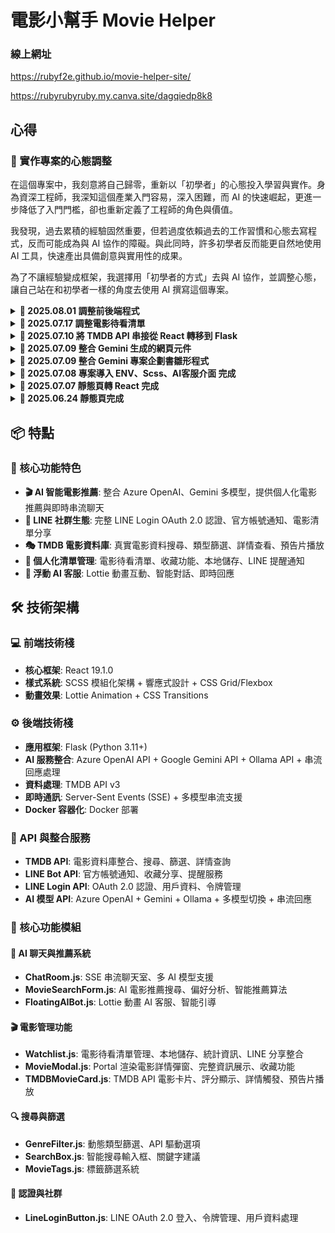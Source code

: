 # 電影小幫手 Movie Helper

### 線上網址

<https://rubyf2e.github.io/movie-helper-site/>

<https://rubyrubyruby.my.canva.site/dagqiedp8k8>

## 心得

### 🌱 實作專案的心態調整

在這個專案中，我刻意將自己歸零，重新以「初學者」的心態投入學習與實作。身為資深工程師，我深知這個產業入門容易，深入困難，而 AI 的快速崛起，更進一步降低了入門門檻，卻也重新定義了工程師的角色與價值。

我發現，過去累積的經驗固然重要，但若過度依賴過去的工作習慣和心態去寫程式，反而可能成為與 AI 協作的障礙。與此同時，許多初學者反而能更自然地使用 AI 工具，快速產出具備創意與實用性的成果。

為了不讓經驗變成框架，我選擇用「初學者的方式」去與 AI 協作，並調整心態，讓自己站在和初學者一樣的角度去使用 AI 撰寫這個專案。

<details>
<summary><strong> 🌱 2025.08.01 調整前後端程式</strong></summary>

- **1️⃣ 加上 OpenAiService 後端程式**

  - 調整 OpenAiService 類別並整合服務

- **2️⃣ 加上 Line 登入後端程式**

  - 調整 LineService 類別並整合 Line 登入服務

- **2️⃣ 加上 電影預告片 前後端程式**

  - 調整 TMDBService 類別並整合前後端

- **3️⃣ 調整版面**
  - 調整整體版面和推薦框與 ai 機器人的互動

---

**💬 總結**

> 到目前為止，因專案已成熟，故 Copilot Agent 模式已經協助有限，故還是需要工程師的實力才有辦法快速整合，此時 Copilot 在快速 debug 解惑上還是可以提供一定的效用

</details>

<details>
<summary><strong> 🌱 2025.07.17 調整電影待看清單</strong></summary>

- **1️⃣ 電影待看清單新增電影搜尋功能**

  - 啟用 Copilot Agent 模式，請 Copilot 在電影待看清單新增電影搜尋功能。
  - Copilot 不但在恰當的地方加上電影搜尋按鈕，還加上很多細節，順便把整個區塊重新設計成暗色調，還幫忙加上背景動畫

- **2️⃣ 調整電影待看清單顏色**

  - 因為比較喜歡原有的淡紫色調，所以請 Copilot 調回來。
  - 在 VS code 點擊 git tree 上該 commit 的程式碼檔案，並與原本的 css 檔和 JS 檔一同給予 Copilot 請它調整
  - 因為舊版的版面為簡單架構淡紫色調，新版的版面為複雜架構暗色調，請 Copilot 調整要詳述，要不然它就會順便改整體架構，又因為相對應的 Scss class 不同，所以需要分階段請 Copilot 處理。

    ##### 指示範例：

    ```
    請幫我把現在(_watchlist.scss) 與 (d8778a00541f5ec1fff95ae3d3d4b68bfe5fa170的_watchlist.scss )共有的css class補回 Watchlist.js，只補相對應css class 標籤，功能不動，功能以現有的為主，樣式以舊有的為主

    此次只改js中的html class樣式，css只補上缺漏的class，html結構保持與現有的複雜架構ㄧ致
    ```

    ```
    watchlist__card 內容色調改成以前 (d8778a00541f5ec1fff95ae3d3d4b68bfe5fa170的_watchlist.scss )的白底色調顏色配置，只改這範圍以內區塊的色調，如有需要，請重新調配顏色，只改顏色
    ```

- **3️⃣ 將電影搜尋功能改成 AI 推薦電影功能**

  - 因為想要把電影搜尋功能改成 AI 推薦電影功能，請 Copilot 逕行修改並整合電影明細燈箱，並在電影待看清單呈現搜尋結果和新增到清單的功能 。
  - Copilot 不但改好了功能，還幫忙加上了提示框，前後端一起調整。

- **4️⃣ 加上官方帳號的加入待看清單的 Line 通知**

  - 手動加上相關程式
  - 詢問 Copilot GitHub Pages 上的 React 無法連接 ngrok 後端 API 的問題之後，依照其建議調整前後端相關程式
  - 調整 GitHub Action 的參數和 deploy-frontend.yml
  - 測試 lint bot 是否正常接受到訊息

- **5️⃣ AI 推薦電影功能抽出來寫成 Service**

  - 啟用 Copilot Agent 模式，請 Copilot 將選取的區塊改寫成 service。
  - Copilot 幫忙寫 AIMovieService，並改寫相關程式
  - 請 Copilot 將 AIMovieService 和 LOCAL_STORAGE_KEY 寫成全域變數方便管理
  - Copilot 生成 /src/utils/constants.js，並改寫相關程式
  - 逐一檢視各檔引入 constants.js 參數和調整架構

- **5️⃣ 加上 Line 登入按鈕**

  - 將 Line Login 的相關 Secrets 寫在 .env 裡
  - 啟用 Copilot Agent 模式，直接請 Copilot 把 LINE Login v2.1 整合到這個專案，Line 登入按鈕放在指定位置，只撰寫前端的部分
  - Copilot 直接寫完前端和 css，前端還寫成 lineAuthService

  </details>

<details>
<summary><strong> 🌱 2025.07.10 將 TMDB API 串接從 React 轉移到 Flask</strong></summary>

- **1️⃣ 跟 Copilot 討論 Flask 與 React 專案部署策略**

  - Copilot 建議兩種常見方案：
    - **方案一：前後端分離部署（推薦）**
    - **方案二：單一倉庫統一部署**

- **2️⃣ 前後端分離部署至 github action**

  - 啟用 Copilot Agent 模式，請 Copilot 依「前後端分離部署」方式協助專案整合與部署腳本設計。
  - Copilot 將 React 程式搬家到 frontend，並新增 backend 安裝 Flask，還自己主動幫我寫 TMDB API 串接的程式，並改寫.github/workflows/deploy.yml，主動寫了 DEVELOPMENT.md 和 package.json 方便整合測試部署
  - 請 Copilot 將現有的 Flask API 進行整合，移除 React 相關程式
  - 發現 Copilot 會把 package-lock.json 寫進 .gitignore，如果沒留意，就會在 github action 部署失敗
  - 手動調整 .github/workflows/deploy.yml 轉寫成 .github/workflows/deploy-frontend.yml，github action 只部署 frontend 資料夾
  - 測試 github action 是否部署正常
  </details>

<details>
  <summary><strong> 🌱 2025.07.09 整合 Gemini 生成的網頁元件</strong></summary>

- **1️⃣ 使用 Gemini Canvas 生成元件雛形**
  - 用 prompt 請 Gemini 擔任前端工程師，提供工程師專業術語描述的 prompt 要求 Gemini 用 Canvas 生成電影待看清單元件雛形
- **2️⃣ 將雛形網站產生的 JS 和功能與目前的專案整合**
  - 啟用 Copilot Agent 模式，複製 Gemini Canvas 程式碼給 Copilot，請 Copilot 把功能整合在一起
  - Copilot 自己找地方美美的把元件放上去了，連背景都符合網站風格調性的漸層色，還刻成 React 和 Scss 元件，舉一反三的幫我把待看清單放進 Header 裡
- **3️⃣ 置換電影小幫手圖示**

  - 先用 Figma 編輯 Lottielab 套件置入的機器人元件
  - 把不要的圖層刪掉，下載 png 檔，只剩下機器人的頭和軀幹，目標是只留頭
  - 發現各大 AI 無法協助把機器人的軀幹拿掉，手動用圖片編輯器用智慧套索把機器人的軀幹拿掉
  - 把圖片丟回 Figma，生成 svg
  - 置換電影小幫手網站圖示

    <img src="frontend/public/images/icon/icon2.svg" alt="icon2" width="100" />
    =>
    <img src="frontend/public/images/icon/icon5.svg" alt="icon5" width="100" />
    =>
    <img src="frontend/public/images/icon/icon6.svg" alt="icon6" width="50" />

</details>
<details>
  <summary><strong> 🌱 2025.07.09 整合 Gemini 專案企劃書雛形程式</strong></summary>

- **1️⃣ 使用 Gemini Canvas 生成系統雛形**

  - [**生出各種 prompt**]  
    跟 Gemini 和 ChatGPT 互相討論怎麼寫 prompt 才可以請另一位 AI 模型助理乖乖做事
  - [**專案章程文件**]  
    用 prompt 請 ChatGPT 擔任資深專案經理，生出專案章程
  - [**常見用戶需求清單**]  
    用 prompt 請 Gemini 擔任產品經理助理，列出 20 條最常見的客戶需求（以 user story 形式）
  - [**專案分析報告**]  
    用 prompt 請 Gemini 擔任產品策略顧問，生出專案分析報告
  - [**工作與資源分解表**]  
    用 prompt 請 Gemini 擔任資深專案經理，生出 WBS（工作分解結構）與 RBS（資源分解結構）表單
  - [**專案企劃書**]  
    用 prompt 請 Gemini 擔任資深專案顧問，告訴 Gemini 我是來自台灣的頂尖策略顧問並提供企劃大綱，請他幫我寫專案企劃書
  - [**專案任務規劃與儀表板**]  
    用 prompt 請 Gemini 擔任資深專案顧問，告訴 Gemini 我是初階專案經理，提供專案章程、user story、需求分析報告、WBS（工作分解結構）與 RBS（資源分解結構）給 Gemini，請 Gemini 生成階段性規劃與待辦任務清單，並在 Canvas 介面點擊建立網站產生 [專案儀表板.html](https://rubyf2e.github.io/movie-helper-site/專案儀表板.html)
  - [**專案功能規格書**]  
    用 prompt 請 Gemini 擔任產品經理助理，生出專案規格
  - [**互動系統雛形網站**]  
    用 prompt 請 Gemini 擔任前端工程師，提供階段性規劃與待辦任務清單、專案企劃書和規格給 Gemini 做網頁版互動系統雛形網站

- **2️⃣ 使用 napkin AI 生成 AI 專案管理流程圖**

  - **將前一步驟的資料貼到 napkin AI 生成流程圖**  
    <img src="doc/images/napkin_1.svg" alt="napkin 生成流程圖" width="500px">
    <img src="doc/images/napkin_2.svg" alt="napkin 生成流程圖" width="500px">

- **3️⃣ 將雛形網站產生的 JS 和功能與目前的專案整合**

  - 啟用 Copilot Agent 模式，複製 Gemini Canvas 程式碼的局部 JS 程式碼區塊，請 Copilot 把功能整合在一起，整合 TMDB API
  - 調整 .env 和 Code review
  - 將功能重複的組件一起給 Copilot，請 Copilot 整合，刪除不需要的組件
  - Copilot 會聯同 Css、Readme、測試一起更新
  - 請 Copilot 移除電影搜尋分類的卷軸，它不但幫我移除還幫我調自適應
  - 檢視頁面並請 Copilot 將部分區塊回復原本的樣式，並手動細調

- **4️⃣ 調整 github action 流程參數**

  - 請 Copilot 修改 .github/workflows/deploy.yml
  - 在 Environments / Configure github-pages 新增 Environment secrets 和 Environment variables
  - 檢視正式站頁面是否有載入參數，並在 /actions/runs 頁面按 Re-run all jobs 重新測試

- **5️⃣ Css 元件化**

  - 請 Copilot 重新整理 style.scss，將硬編碼顏色都整理成 VARIABLES、優化 mixin 使用、優化變數命名、建立主題色彩系統
  - 請 Copilot 將 style.scss 元件化
  - 檢查 UI/功能一致性。
  - 發現有跑版請 Copilot 調整，將 git commit 的 style.scss 舊版本打開，提供給 Copilot，請它調整 scss 模組與舊版本樣式一致
  - 發現 Copilot 調整有它的極限，於是手動 debug。
  - 檢查 UI/功能一致性。

- **6️⃣ 更新 README.md**
  - 請 Copilot 更新 README.md，並檢視校稿

</details>

<details>
<summary><strong> 🌱 2025.07.08 專案導入 ENV、Scss、AI客服介面 完成</strong></summary>

- **1️⃣ 新增 ENV 請 Copilot 改寫程式**

  - 新增環境配置的 .env
  - 請 Copilot 依照 .env 的參數去改寫相關檔案
  - 校對檔案是否有符合預期，確保環境變數在所有組件中正確使用
  - 測試重啟開發伺服器後環境變數是否生效
  - 在 GitHub Repository Settings 中設置 Secrets
  - 更新上線

- **2️⃣ 將 CSS 轉換 SCSS**

  - 將 style.css 和 style.scss 丟給 Copilot 請他改寫
  - 將原本的引用改寫
  - 檢查 UI/功能一致性。
  - 發現有跑版請 Copilot 調整，調了六次還改不好，直接把要改的程式貼給它請它改好
  - 檢查 UI/功能一致性。
  - 移除原本的 style.css
  - 更新 git 後重新檢視正式站頁面，確保整體一致性與功能穩定。

- **3️⃣ 調整版面**

  - 微調版面，發現還是直接改比較快
  - 手動加上各 section 背景
  - 請 Copilot 幫忙將選擇區塊加上淡出動畫並請它將動畫調快一點

- **4️⃣ 生成可愛用圖**

  - 登入 https://iconscout.com/ai/illustration-generator
  - 使用 Copilot 幫忙寫 prompt，使用 3D Illustration Generator，AI 生圖

    <img src="frontend/public/images/ai_robot_chair_png_optimized.png" alt="AI 生成圖" width="150" />

  - 在 lottiefiles 找到可愛 AI 客服用圖
    https://app.lottiefiles.com/share/f6aeb9d1-afbc-42c0-83e7-5ba8e4543e35
  - 在 lottiefiles 介面開啟 AI 客服圖下載對話框 png，用 Figma 置換文字，再回 lottiefiles 更新對話框 png，下載 json 和 lottie 檔

      <img src="frontend/public/images/icon/icon0.svg" alt="icon0" width="100" />
      =>
      <img src="frontend/public/images/icon/icon2.svg" alt="icon2" width="100" />

- **5️⃣ 將 AI 客服圖片置入**
  - 請 Copilot 幫忙把原有的 Lottie 動畫添加為浮動 AI 客服顯示
  - 結果 Copilot 自己加上 emoji Bot 圖當錯誤提示圖加上去還幫我加選單，重新手動調整
  - 請 Copilot 幫忙在 section #explore 的右下置入 AI 生成的 3D 圖片 robot-image
  - 結果 Copilot 自己加上 emoji Bot 圖當錯誤提示圖幫我置入，重新手動調整
  - 請 Copilot 幫忙把圖片壓縮，使用 ImageMagick 壓縮圖片，使用兩倍大圖
  - 請 Copilot 幫我調整 robot-image 的自適應美觀點，因應不同的顯示模式對談校正
  - 調整機器人選單樣式

</details>

<details>
<summary><strong>🌱 2025.07.07 靜態頁轉 React 完成</strong></summary>

- **1️⃣ 初始化與轉換開始**

  - 使用 VS Code + GitHub Copilot Chat。
  - 指示 Copilot 將整個靜態頁專案改寫成 React。
  - 執行 `npm init react-app movie-helper-site`，手動整合檔案。
  - 發現 Copilot 有漏檔現象，工程師需主動監工，確保頁面完整。

- **2️⃣ 啟用 Copilot Agent 模式**

  - 將資料夾與檔案給 Copilot，請它幫忙比對轉換前後的效果。
  - Copilot 重新調整程式轉換前後呈現的效果一致。
  - 檢查 UI/功能一致性。

- **3️⃣ 修正手機版漢堡選單**

  - 發現手機版的漢堡有問題，與 Copilot 經過 3 次請求後處理完成。
  - 發現 VScode 問題功能有顯示問題，點選後再問 Copilot，Copilot 協助修正。

- **4️⃣ 修復 VS Code 問題功能顯示錯誤**

  - 發現點選問題功能異常，再次請 Copilot 協助修正。

- **5️⃣ 撰寫測試**

  - 請 Copilot 幫忙補齊測試，產出內容相當完整。
  - 請 Copilot 移除了有多重元素匹配問題的測試用例，確保所有測試通過

- **6️⃣ 補回原本的錨點功能**

  - 原靜態頁有錨點，Copilot 漏掉了。
  - 請 Copilot 協助補齊，Copilot 還自動加入 smooth scroll 動畫效果。

- **7️⃣ 元件化 App.js 區塊**

  - 將在 App.js 過長的 HTML 區塊選取，請 Copilot 轉為 React Component。
  - Copilot 自動建立新檔案與引用，並補上測試。

- **8️⃣ SVG 抽離**

  - 請 Copilot 將散落各檔案的 SVG 抽出成 Icons.js 模組。
  - Copilot 自動更新所有引用與補測試。

- **9️⃣ 優化 index.html 與 meta 標籤**

  - 修改 index.html，請 Copilot 幫忙校稿與補上 SEO 相關 meta 資訊。

- **🔟 最終檢查**

  - 重新檢視所有檔案，確保整體一致性與功能穩定。

- **1️⃣1️⃣ 更新專案結構與文件**

  - 請 Copilot 幫忙產生專案結構
  - Copilot 主動協助修改了 `README.md`，從功能標題以下內容主動更新。
  - 請 Copilot 幫忙改寫本地部署方式
  - 詢問 Copilot 使用其他靜態伺服器這個項目目前是用 react 這樣可以實作嗎
  - Copilot 直接進行測試並在 Vscode 開啟瀏覽器顯示正常

- **1️⃣2️⃣ GitHub Pages 部署**

  - 請 Copilot 協助更新 package.json 和 package-lock.json，新增 gh-pages 依賴
  - 請 Copilot 幫忙生成 .github/workflows/deploy.yml
  - GitHub Pages 設定 Deploy from a branch 改為 GitHub Actions

- **1️⃣3️⃣ 檢查正式站是否正常**
  - 重新檢視正式站頁面，確保整體一致性與功能穩定。

---

**💬 總結**

> 到目前為止，Copilot 是個非常好用的協作同伴，沒有什麼問題，還可以互相學習，而且非常懂得舉一反三，兼顧細節，只是還是需要有工程師幫忙監工。

</details>

<details>
<summary><strong>🌱 2025.06.24 靜態頁完成</strong></summary>

這是第一次用生成式 AI 協作生成的網站，也是將慣用工具從 Sublime Text 轉 VScode 中產生的作品。在協作過程中，發現生成式 AI 比較適合雛形開發，Canva AI 可以幫工程師先行設計畫面和文案，但其網站為壓縮編寫的程式碼不可直接套用，但可透過瀏覽器開發者工具觀看其樣式重新雕刻，ChatGPT 及 VScode GitHub Copilot 可以使用上傳截圖分析產生雛形程式碼和專案規格，完成率可以達到 50%，剩餘的 50%就是需要工程師進行微調修改。

結論：生成式 AI 的出現讓工程師在前端頁面刻板可以有快速的雛形，並且在查詢相關語法時可以節省大量時間，甚至可以透過生成式 AI 的回覆間接學習到最新的程式寫法，越使用生成式 AI，程式能力會跟著提升，但如果要完成可商用的專案，還是非常需要工程師的基礎功和實力。

</details>

## 📦 特點

### 🎯 核心功能特色

- **🎬 AI 智能電影推薦**: 整合 Azure OpenAI、Gemini 多模型，提供個人化電影推薦與即時串流聊天
- **📱 LINE 社群生態**: 完整 LINE Login OAuth 2.0 認證、官方帳號通知、電影清單分享
- **🎭 TMDB 電影資料庫**: 真實電影資料搜尋、類型篩選、詳情查看、預告片播放
- **📝 個人化清單管理**: 電影待看清單、收藏功能、本地儲存、LINE 提醒通知
- **🤖 浮動 AI 客服**: Lottie 動畫互動、智能對話、即時回應

## 🛠 技術架構

### 💻 前端技術棧

- **核心框架**: React 19.1.0
- **樣式系統**: SCSS 模組化架構 + 響應式設計 + CSS Grid/Flexbox
- **動畫效果**: Lottie Animation + CSS Transitions

### ⚙️ 後端技術棧

- **應用框架**: Flask (Python 3.11+)
- **AI 服務整合**: Azure OpenAI API + Google Gemini API + Ollama API + 串流回應處理
- **資料處理**: TMDB API v3
- **即時通訊**: Server-Sent Events (SSE) + 多模型串流支援
- **Docker 容器化**: Docker 部署

### 🔗 API 與整合服務

- **TMDB API**: 電影資料庫整合、搜尋、篩選、詳情查詢
- **LINE Bot API**: 官方帳號通知、收藏分享、提醒服務
- **LINE Login API**: OAuth 2.0 認證、用戶資料、令牌管理
- **AI 模型 API**: Azure OpenAI + Gemini + Ollama + 多模型切換 + 串流回應

### 🎯 核心功能模組

#### 🤖 AI 聊天與推薦系統

- **ChatRoom.js**: SSE 串流聊天室、多 AI 模型支援
- **MovieSearchForm.js**: AI 電影推薦搜尋、偏好分析、智能推薦算法
- **FloatingAIBot.js**: Lottie 動畫 AI 客服、智能引導

#### 🎬 電影管理功能

- **Watchlist.js**: 電影待看清單管理、本地儲存、統計資訊、LINE 分享整合
- **MovieModal.js**: Portal 渲染電影詳情彈窗、完整資訊展示、收藏功能
- **TMDBMovieCard.js**: TMDB API 電影卡片、評分顯示、詳情觸發、預告片播放

#### 🔍 搜尋與篩選

- **GenreFilter.js**: 動態類型篩選、API 驅動選項
- **SearchBox.js**: 智能搜尋輸入框、關鍵字建議
- **MovieTags.js**: 標籤篩選系統

#### 🔐 認證與社群

- **LineLoginButton.js**: LINE OAuth 2.0 登入、令牌管理、用戶資料處理
